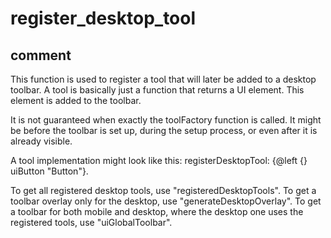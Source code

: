 # register_desktop_tool
## comment

This function is used to register a tool that will later be added to a desktop toolbar.
A tool is basically just a function that returns a UI element. This element is added to the toolbar.

It is not guaranteed when exactly the toolFactory function is called.
It might be before the toolbar is set up, during the setup process, or even after it is already visible.

A tool implementation might look like this:
registerDesktopTool: {@left {} uiButton "Button"}.

To get all registered desktop tools, use "registeredDesktopTools".
To get a toolbar overlay only for the desktop, use "generateDesktopOverlay".
To get a toolbar for both mobile and desktop, where the desktop one uses the registered tools, use "uiGlobalToolbar".